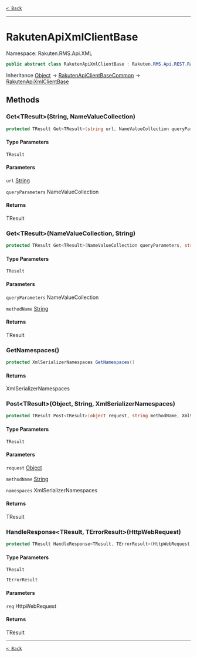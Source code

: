 [`< Back`](./)

---

# RakutenApiXmlClientBase

Namespace: Rakuten.RMS.Api.XML

```csharp
public abstract class RakutenApiXmlClientBase : Rakuten.RMS.Api.REST.RakutenApiClientBaseCommon
```

Inheritance [Object](https://docs.microsoft.com/en-us/dotnet/api/system.object) → [RakutenApiClientBaseCommon](./rakuten.rms.api.rest.rakutenapiclientbasecommon) → [RakutenApiXmlClientBase](./rakuten.rms.api.xml.rakutenapixmlclientbase)

## Methods

### **Get&lt;TResult&gt;(String, NameValueCollection)**

```csharp
protected TResult Get<TResult>(string url, NameValueCollection queryParameters)
```

#### Type Parameters

`TResult`<br>

#### Parameters

`url` [String](https://docs.microsoft.com/en-us/dotnet/api/system.string)<br>

`queryParameters` NameValueCollection<br>

#### Returns

TResult<br>

### **Get&lt;TResult&gt;(NameValueCollection, String)**

```csharp
protected TResult Get<TResult>(NameValueCollection queryParameters, string methodName)
```

#### Type Parameters

`TResult`<br>

#### Parameters

`queryParameters` NameValueCollection<br>

`methodName` [String](https://docs.microsoft.com/en-us/dotnet/api/system.string)<br>

#### Returns

TResult<br>

### **GetNamespaces()**

```csharp
protected XmlSerializerNamespaces GetNamespaces()
```

#### Returns

XmlSerializerNamespaces<br>

### **Post&lt;TResult&gt;(Object, String, XmlSerializerNamespaces)**

```csharp
protected TResult Post<TResult>(object request, string methodName, XmlSerializerNamespaces namespaces)
```

#### Type Parameters

`TResult`<br>

#### Parameters

`request` [Object](https://docs.microsoft.com/en-us/dotnet/api/system.object)<br>

`methodName` [String](https://docs.microsoft.com/en-us/dotnet/api/system.string)<br>

`namespaces` XmlSerializerNamespaces<br>

#### Returns

TResult<br>

### **HandleResponse&lt;TResult, TErrorResult&gt;(HttpWebRequest)**

```csharp
protected TResult HandleResponse<TResult, TErrorResult>(HttpWebRequest req)
```

#### Type Parameters

`TResult`<br>

`TErrorResult`<br>

#### Parameters

`req` HttpWebRequest<br>

#### Returns

TResult<br>

---

[`< Back`](./)
